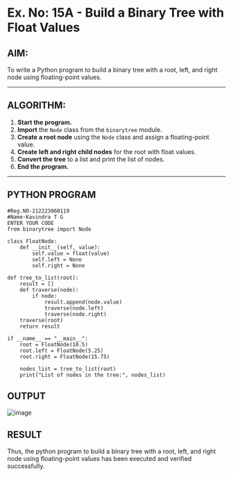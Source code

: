 # Ex. No: 15A - Build a Binary Tree with Float Values

## AIM:
To write a Python program to build a binary tree with a root, left, and right node using floating-point values.

---

## ALGORITHM:

1. **Start the program.**
2. **Import** the `Node` class from the `binarytree` module.
3. **Create a root node** using the `Node` class and assign a floating-point value.
4. **Create left and right child nodes** for the root with float values.
5. **Convert the tree** to a list and print the list of nodes.
6. **End the program.**

---

## PYTHON PROGRAM

```
#Reg.NO-212223060119
#Name-Kavindra T G
ENTER YOUR CODE
from binarytree import Node

class FloatNode:
    def __init__(self, value):
        self.value = float(value)
        self.left = None
        self.right = None

def tree_to_list(root):
    result = []
    def traverse(node):
        if node:
            result.append(node.value)
            traverse(node.left)
            traverse(node.right)
    traverse(root)
    return result

if __name__ == "__main__":
    root = FloatNode(10.5)
    root.left = FloatNode(5.25)
    root.right = FloatNode(15.75)

    nodes_list = tree_to_list(root)
    print("List of nodes in the tree:", nodes_list)

```

## OUTPUT
![image](https://github.com/user-attachments/assets/a95da670-befd-49c2-8fc8-4ce6579365f3)


## RESULT
Thus, the python program to build a binary tree with a root, left, and right node using floating-point values has been executed and verified successfully.
